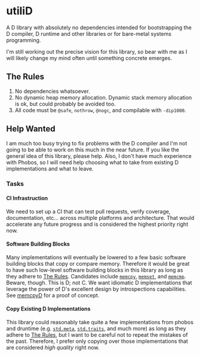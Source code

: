 # utiliD
A D library with absolutely no dependencies intended for bootstrapping the D compiler, D runtime and other libraries or for bare-metal systems programming.

I'm still working out the precise vision for this library, so bear with me as I will likely change my mind often until something concrete emerges.

## The Rules
1. No dependencies whatsoever.
2. No dynamic heap memory allocation.  Dynamic stack memory allocation is ok, but could probably be avoided too.
3. All code must be `@safe`, `nothrow`, `@nogc`, and compilable with `-dip1000`.

## Help Wanted
I am much too busy trying to fix problems with the D compiler and I'm not going to be able to work on this much in the near future.
If you like the general idea of this library, please help.  Also, I don't have much experience with Phobos, so I will need help choosing what to take from existing D implementations and what to leave.

### Tasks

#### CI Infrastruction
We need to set up a CI that can test pull requests, verify coverage, documentation, etc... across multiple platforms and architecture.  That would accelerate any future progress and is considered the highest priority right now.

#### Software Building Blocks
Many implementations will eventually be lowered to a few basic software building blocks that copy or compare memory. Therefore it would be great to have such low-level software building blocks in this library as long as they adhere to [The Rules](#Rules). Candidates include [`memcpy`](http://www.cplusplus.com/reference/cstring/memcpy/), [`memset`](http://www.cplusplus.com/reference/cstring/memset/?kw=memset), and [`memcmp`](http://www.cplusplus.com/reference/cstring/memcmp/).  Beware, though.  This is D; not C.  We want idiomatic D implementations that leverage the power of D's excellent design by introspections capabilities.  See [memcpyD](https://github.com/JinShil/memcpyD) for a proof of concept.

#### Copy Existing D Implementations
This library could reasonably take quite a few implementations from phobos and druntime (e.g. [`std.meta`](https://dlang.org/phobos/std_meta.html), [`std.traits`](https://dlang.org/phobos/std_traits.html), and much more) as long as they adhere to [The Rules](#Rules), but I want to be careful not to repeat the mistakes of the past.  Therefore, I prefer only copying over those implementations that are considered *high quality* right now.
